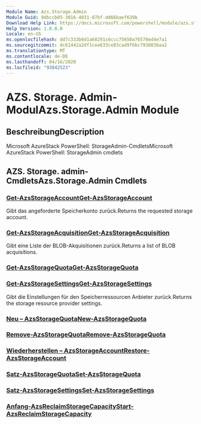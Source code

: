 ```yaml
---
Module Name: Azs.Storage.Admin
Module Guid: 9dbccb05-3016-4031-87bf-dd66baef639b
Download Help Link: https://docs.microsoft.com/powershell/module/azs.storage.admin
Help Version: 1.0.0.0
Locale: en-US
ms.openlocfilehash: dd7c333b6d1a68291c6ccc75650a76570ed4e7a1
ms.sourcegitcommit: 4c61442a2df1cee633ce93cad9f6bc793803baa2
ms.translationtype: MT
ms.contentlocale: de-DE
ms.lasthandoff: 04/16/2020
ms.locfileid: "93842523"
---
```

# <span data-ttu-id="3f781-101">AZS. Storage. Admin-Modul</span><span class="sxs-lookup"><span data-stu-id="3f781-101">Azs.Storage.Admin Module</span></span>
## <span data-ttu-id="3f781-102">Beschreibung</span><span class="sxs-lookup"><span data-stu-id="3f781-102">Description</span></span>
<span data-ttu-id="3f781-103">Microsoft AzureStack PowerShell: StorageAdmin-Cmdlets</span><span class="sxs-lookup"><span data-stu-id="3f781-103">Microsoft AzureStack PowerShell: StorageAdmin cmdlets</span></span>

## <span data-ttu-id="3f781-104">AZS. Storage. admin-Cmdlets</span><span class="sxs-lookup"><span data-stu-id="3f781-104">Azs.Storage.Admin Cmdlets</span></span>
### [<span data-ttu-id="3f781-105">Get-AzsStorageAccount</span><span class="sxs-lookup"><span data-stu-id="3f781-105">Get-AzsStorageAccount</span></span>](Get-AzsStorageAccount.md)
<span data-ttu-id="3f781-106">Gibt das angeforderte Speicherkonto zurück.</span><span class="sxs-lookup"><span data-stu-id="3f781-106">Returns the requested storage account.</span></span>

### [<span data-ttu-id="3f781-107">Get-AzsStorageAcquisition</span><span class="sxs-lookup"><span data-stu-id="3f781-107">Get-AzsStorageAcquisition</span></span>](Get-AzsStorageAcquisition.md)
<span data-ttu-id="3f781-108">Gibt eine Liste der BLOB-Akquisitionen zurück.</span><span class="sxs-lookup"><span data-stu-id="3f781-108">Returns a list of BLOB acquisitions.</span></span>

### [<span data-ttu-id="3f781-109">Get-AzsStorageQuota</span><span class="sxs-lookup"><span data-stu-id="3f781-109">Get-AzsStorageQuota</span></span>](Get-AzsStorageQuota.md)


### [<span data-ttu-id="3f781-110">Get-AzsStorageSettings</span><span class="sxs-lookup"><span data-stu-id="3f781-110">Get-AzsStorageSettings</span></span>](Get-AzsStorageSettings.md)
<span data-ttu-id="3f781-111">Gibt die Einstellungen für den Speicherressourcen Anbieter zurück.</span><span class="sxs-lookup"><span data-stu-id="3f781-111">Returns the storage resource provider settings.</span></span>

### [<span data-ttu-id="3f781-112">Neu – AzsStorageQuota</span><span class="sxs-lookup"><span data-stu-id="3f781-112">New-AzsStorageQuota</span></span>](New-AzsStorageQuota.md)


### [<span data-ttu-id="3f781-113">Remove-AzsStorageQuota</span><span class="sxs-lookup"><span data-stu-id="3f781-113">Remove-AzsStorageQuota</span></span>](Remove-AzsStorageQuota.md)


### [<span data-ttu-id="3f781-114">Wiederherstellen – AzsStorageAccount</span><span class="sxs-lookup"><span data-stu-id="3f781-114">Restore-AzsStorageAccount</span></span>](Restore-AzsStorageAccount.md)


### [<span data-ttu-id="3f781-115">Satz-AzsStorageQuota</span><span class="sxs-lookup"><span data-stu-id="3f781-115">Set-AzsStorageQuota</span></span>](Set-AzsStorageQuota.md)


### [<span data-ttu-id="3f781-116">Satz-AzsStorageSettings</span><span class="sxs-lookup"><span data-stu-id="3f781-116">Set-AzsStorageSettings</span></span>](Set-AzsStorageSettings.md)


### [<span data-ttu-id="3f781-117">Anfang-AzsReclaimStorageCapacity</span><span class="sxs-lookup"><span data-stu-id="3f781-117">Start-AzsReclaimStorageCapacity</span></span>](Start-AzsReclaimStorageCapacity.md)


